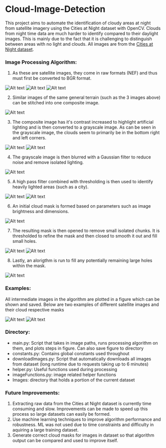 # Cloud-Image-Detection
This project aims to automate the identification of cloudy areas at night from satellite imagery using the Cities at Night dataset with OpenCV. Clouds from night time data are much harder to identify compared to their daylight images. This is mainly due to the fact that it is challenging to distinguish between areas with no light and clouds. All images are from the [Cities at Night dataset](https://pmisson.carto.com/viz/281a7eb6-fa7a-11e4-8522-0e853d047bba/public_map).

### Image Processing Algorithm:

1. As these are satellite images, they come in raw formats (NEF) and thus must first be converted to BGR format. 

![Alt text](Show/im1.jpg?raw=true "Title") 
![Alt text](Show/im2.jpg?raw=true "Title") 
![Alt text](Show/im3.jpg?raw=true "Title") 

2. Similar images of the same general terrain (such as the 3 images above) can be stitched into one composite image.

![Alt text](Show/stitched.jpg?raw=true "Title") 


3. The composite image has it's contrast increased to highlight artificial lighting and is then converted to a grayscale image. As can be seen in the grayscale image, the clouds seem to primarily be in the bottom right and left corners.

![Alt text](Show/contrast.jpg?raw=true "Title") 
![Alt text](Show/gray.jpg?raw=true "Title") 


4. The grayscale image is then blurred with a Gaussian filter to reduce noise and remove isolated lighting.

![Alt text](Show/gblur.jpg?raw=true "Title") 


5. A high pass filter combined with thresholding is then used to identify heavily lighted areas (such as a city). 

![Alt text](Show/highP.jpg?raw=true "Title") 
![Alt text](Show/thresh.jpg?raw=true "Title") 


6. An initial cloud mask is formed based on parameters such as image brightness and dimensions. 

![Alt text](Show/mask.jpg?raw=true "Title") 

7. The resulting mask is then opened to remove small isolated chunks. It is thresholded to refine the mask and then closed to smooth it out and fill small holes.

![Alt text](Show/opened.jpg?raw=true "Title") 
![Alt text](Show/closed.jpg?raw=true "Title") 

8. Lastly, an alorigthm is run to fill any potentially remaining large holes within the mask. 

![Alt text](Show/final.jpg?raw=true "Title") 

### Examples:
All intermediate images in the algorithm are plotted in a figure which can be shown and saved. Below are two examples of different satellite images and their cloud respective masks

![Alt text](Show/out.jpg?raw=true "Title") 
![Alt text](Show/out2.jpg?raw=true "Title") 

### Directory:
- main.py: Script that takes in image paths, runs processing algorithm on them, and plots steps in figure. Can also save figure to directory
- constants.py: Contains global constants used throughout
- downloadImages.py: Script that automatically downloads all images from dataset (long runtime due to requests taking up to 6 minutes)
- helper.py: Useful functions used during processing
- imageFunctions.py: image related helper functions
- Images: directory that holds a portion of the current dataset



### Future Improvements:
1. Extracting raw data from the Cities at Night dataset is currently time consuming and slow. Improvements can be made to speed up this process so large datasets can easily be formed.
2. Use machine learning techniques to improve algorithm performance and robustness. ML was not used due to time constraints and difficulty in aquiring a large training dataset.
3. Generate correct cloud masks for images in dataset so that algorithm output can be compared and used to improve itself.
